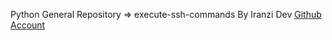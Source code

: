 Python General Repository => execute-ssh-commands By Iranzi Dev <a href='https://github.com/Iranzithierry'>Github Account</a>